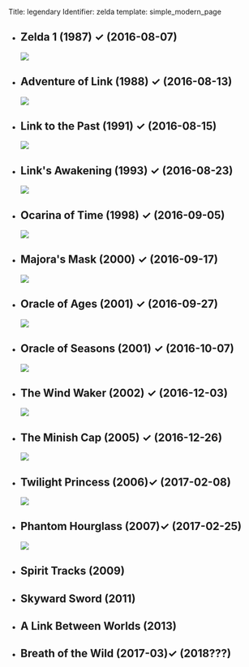 Title: legendary
Identifier: zelda
template: simple_modern_page

<ul class="media-list">
  <li>
    <h2>Zelda 1 (1987) &#10003; (2016-08-07)</h2>
    <img class="zeldo" src="{static}/media/z_credits/zelda_1.jpg"></img>
  </li>
  <li>
    <h2>Adventure of Link (1988) &#10003; (2016-08-13)</h2>
    <img class="zeldo" src="{static}/media/z_credits/zelda_][.jpg"></img>
  </li>
  <li>
    <h2>Link to the Past (1991) &#10003; (2016-08-15)</h2>
    <img class="zeldo" src="{static}/media/z_credits/link to the past.jpg"></img>
  </li>
  <li>
    <h2>Link's Awakening (1993) &#10003; (2016-08-23)</h2>
    <img class="zeldo" src="{static}/media/z_credits/link's awakening.jpg"></img>
  </li>
  <li>
    <h2>Ocarina of Time (1998) &#10003; (2016-09-05)</h2>
    <img class="zeldo" src="{static}/media/z_credits/oot.jpg"></img>
  </li>
  <li>
    <h2>Majora's Mask (2000) &#10003; (2016-09-17)</h2>
    <img class="zeldo" src="{static}/media/z_credits/majora's_mask.jpg"></img>
  </li>
  <li>
    <h2>Oracle of Ages (2001) &#10003; (2016-09-27)</h2>
    <img class="zeldo" src="{static}/media/z_credits/ages credits 3.jpg"></img>
  </li>
  <li>
    <h2>Oracle of Seasons (2001) &#10003; (2016-10-07)</h2>
    <img class="zeldo" src="{static}/media/z_credits/seasons_end.jpg"></img>
  </li>
  <li>
    <h2>The Wind Waker (2002) &#10003; (2016-12-03)</h2>
    <img class="zeldo" src="{static}/media/z_credits/ww_frown.jpg"></img>
  </li>
  <li>
    <h2>The Minish Cap (2005) &#10003; (2016-12-26)</h2>
    <img class="zeldo" src="{static}/media/z_credits/mc_stained_glass.jpg"></img>
  </li>
  <li>
    <h2>Twilight Princess (2006)&#10003; (2017-02-08)</h2>
    <img class="zeldo" src="{static}/media/z_credits/twilight_princess_credits.jpg"></img>
  </li>
  <li>
    <h2>Phantom Hourglass (2007)&#10003; (2017-02-25)</h2>
    <img class="zeldo" src="{static}/media/z_credits/phantom_hourglass.jpg"></img>
  </li>
  <li>
    <h2>Spirit Tracks (2009)</h2>
  </li>
  <li>
    <h2>Skyward Sword (2011)</h2>
  </li>
  <li>
    <h2>A Link Between Worlds (2013)</h2>
  </li>
  <li>
    <h2>Breath of the Wild (2017-03)&#10003; (2018???)</h2>
  </li>
</ul>
